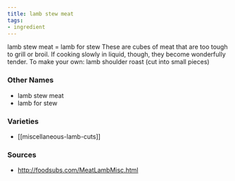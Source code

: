 ```yaml
---
title: lamb stew meat
tags:
- ingredient
---
```

lamb stew meat = lamb for stew These are cubes of meat that are too tough to grill or broil. If cooking slowly in liquid, though, they become wonderfully tender. To make your own: lamb shoulder roast (cut into small pieces)

### Other Names

* lamb stew meat
* lamb for stew

### Varieties

* [[miscellaneous-lamb-cuts]]

### Sources
* http://foodsubs.com/MeatLambMisc.html
